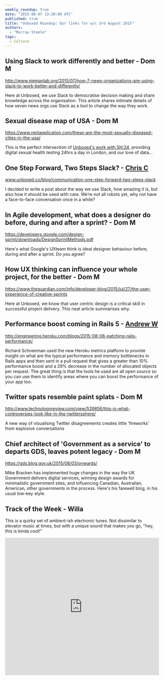 ```yaml
---
weekly_roundup: true
date: "2015-08-07 13:30:00 UTC"
published: true
title: "Unboxed Roundup: Our links for w/c 3rd August 2015"
authors:
  - "Murray Steele"
tags:
  - Culture
---
```


## Using Slack to work differently and better - Dom M

http://www.niemanlab.org/2015/07/how-7-news-organizations-are-using-slack-to-work-better-and-differently/

Here at Unboxed, we use Slack to democratise decision making and share knowledge across the organisation. This article shares intimate details of how seven news orgs use Slack as a tool to change the way they work.

## Sexual disease map of USA - Dom M

https://www.rentapplication.com/these-are-the-most-sexually-diseased-cities-in-the-usa/

This is the perfect intersection of [Unboxed's work with SH:24](/project-stories/sh24), providing digital sexual health testing 24hrs a day in London, and our love of data...

## One Step Forward, Two Steps Slack? - [Chris C](/people#chris-carter)

www.unboxed.co/blog/communication-one-step-forward-two-steps-slack

I decided to write a post about the way we use Slack, how amazing it is, but also how it should be used with care. We’re not all robots yet, why not have a face-to-face conversation once in a while?

## In Agile development, what does a designer do before, during and after a sprint? - Dom M

https://developers.google.com/design-sprint/downloads/DesignSprintMethods.pdf

Here's what Google's UXteam think is ideal designer behaviour before, during and after a sprint. Do you agree?

## How UX thinking can influence your whole project, for the better - Dom M

https://www.theguardian.com/info/developer-blog/2015/jul/27/the-user-experience-of-creative-sprints

Here at Unboxed, we know that user centric design is a critical skill in successful project delivery. This neat article summarises why.

## Performance boost coming in Rails 5 - [Andrew W](/people#andrew-white)

http://engineering.heroku.com/blogs/2015-08-06-patching-rails-performance/

Richard Schneeman used the new Heroku metrics platform to provide insight on what are the typical performance and memory bottlenecks in Rails apps and then sent in a pull request that gives a greater than 10% performance boost and a 29% decrease in the number of allocated objects per request. The great thing is that the tools he used are all open source so you can use them to identify areas where you can boost the performance of your app too.

## Twitter spats resemble paint splats - Dom M

http://www.technologyreview.com/view/539856/this-is-what-controversies-look-like-in-the-twittersphere/

A new way of visualising Twitter disagreements creates little 'fireworks' from explosive conversations

## Chief architect of 'Government as a service' to departs GDS, leaves potent legacy - Dom M

https://gds.blog.gov.uk/2015/08/03/onwards/

Mike Bracken has implemented huge changes in the way the UK Government delivers digital services, winning design awards for minimalistic government sites, and influencing Canadian, Australian, American, other governments in the process. Here's his farewell blog, in his usual low-key style.

## Track of the Week - Willa

This is a quirky set of ambient-ish electronic tunes. Not dissimilar to elevator music at times, but with a unique sound that makes you go, "hey, this is kinda cool!"

<iframe width="100%" height="450" scrolling="no" frameborder="no" src="https://w.soundcloud.com/player/?url=https%3A//api.soundcloud.com/playlists/26360929&amp;auto_play=false&amp;hide_related=false&amp;show_comments=true&amp;show_user=true&amp;show_reposts=false&amp;visual=true"></iframe>


